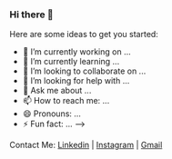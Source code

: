 ### Hi there 👋

<!--
**thakarpriyam30/thakarpriyam30** is a ✨ _special_ ✨ repository because its `README.md` (this file) appears on your GitHub profile.-->

Here are some ideas to get you started:

- 🔭 I’m currently working on ...
- 🌱 I’m currently learning ...
- 👯 I’m looking to collaborate on ...
- 🤔 I’m looking for help with ...
- 💬 Ask me about ...
- 📫 How to reach me: ...
- 😄 Pronouns: ...
- ⚡ Fun fact: ...
-->

Contact Me:
[Linkedin](https://www.linkedin.com/in/thakar-priyam-03a4a1217/)   |  [Instagram](https://www.instagram.com/thakarpriyam30/)  | [Gmail](pmthakar30@gmail.com)
